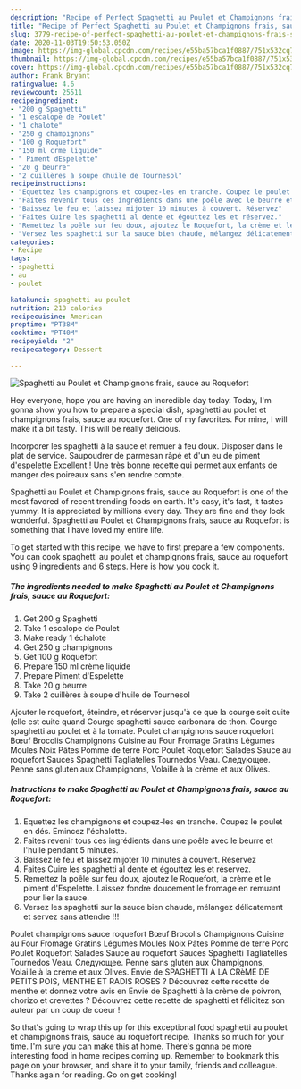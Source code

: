 ```yaml
---
description: "Recipe of Perfect Spaghetti au Poulet et Champignons frais, sauce au Roquefort"
title: "Recipe of Perfect Spaghetti au Poulet et Champignons frais, sauce au Roquefort"
slug: 3779-recipe-of-perfect-spaghetti-au-poulet-et-champignons-frais-sauce-au-roquefort
date: 2020-11-03T19:50:53.050Z
image: https://img-global.cpcdn.com/recipes/e55ba57bca1f0887/751x532cq70/spaghetti-au-poulet-et-champignons-frais-sauce-au-roquefort-photo-principale-de-la-recette.jpg
thumbnail: https://img-global.cpcdn.com/recipes/e55ba57bca1f0887/751x532cq70/spaghetti-au-poulet-et-champignons-frais-sauce-au-roquefort-photo-principale-de-la-recette.jpg
cover: https://img-global.cpcdn.com/recipes/e55ba57bca1f0887/751x532cq70/spaghetti-au-poulet-et-champignons-frais-sauce-au-roquefort-photo-principale-de-la-recette.jpg
author: Frank Bryant
ratingvalue: 4.6
reviewcount: 25511
recipeingredient:
- "200 g Spaghetti"
- "1 escalope de Poulet"
- "1 chalote"
- "250 g champignons"
- "100 g Roquefort"
- "150 ml crme liquide"
- " Piment dEspelette"
- "20 g beurre"
- "2 cuillères à soupe dhuile de Tournesol"
recipeinstructions:
- "Equettez les champignons et coupez-les en tranche. Coupez le poulet en dés. Emincez l&#39;échalotte."
- "Faites revenir tous ces ingrédients dans une poêle avec le beurre et l&#39;huile pendant 5 minutes."
- "Baissez le feu et laissez mijoter 10 minutes à couvert. Réservez"
- "Faites Cuire les spaghetti al dente et égouttez les et réservez."
- "Remettez la poêle sur feu doux, ajoutez le Roquefort, la crème et le piment d&#39;Espelette. Laissez fondre doucement le fromage en remuant pour lier la sauce."
- "Versez les spaghetti sur la sauce bien chaude, mélangez délicatement et servez sans attendre !!!"
categories:
- Recipe
tags:
- spaghetti
- au
- poulet

katakunci: spaghetti au poulet 
nutrition: 218 calories
recipecuisine: American
preptime: "PT38M"
cooktime: "PT40M"
recipeyield: "2"
recipecategory: Dessert

---
```



![Spaghetti au Poulet et Champignons frais, sauce au Roquefort](https://img-global.cpcdn.com/recipes/e55ba57bca1f0887/751x532cq70/spaghetti-au-poulet-et-champignons-frais-sauce-au-roquefort-photo-principale-de-la-recette.jpg)

Hey everyone, hope you are having an incredible day today. Today, I'm gonna show you how to prepare a special dish, spaghetti au poulet et champignons frais, sauce au roquefort. One of my favorites. For mine, I will make it a bit tasty. This will be really delicious.

Incorporer les spaghetti à la sauce et remuer à feu doux. Disposer dans le plat de service. Saupoudrer de parmesan râpé et d&#39;un eu de piment d&#39;espelette Excellent ! Une très bonne recette qui permet aux enfants de manger des poireaux sans s&#39;en rendre compte.

Spaghetti au Poulet et Champignons frais, sauce au Roquefort is one of the most favored of recent trending foods on earth. It's easy, it's fast, it tastes yummy. It is appreciated by millions every day. They are fine and they look wonderful. Spaghetti au Poulet et Champignons frais, sauce au Roquefort is something that I have loved my entire life.


To get started with this recipe, we have to first prepare a few components. You can cook spaghetti au poulet et champignons frais, sauce au roquefort using 9 ingredients and 6 steps. Here is how you cook it.

<!--inarticleads1-->

##### The ingredients needed to make Spaghetti au Poulet et Champignons frais, sauce au Roquefort:

1. Get 200 g Spaghetti
1. Take 1 escalope de Poulet
1. Make ready 1 échalote
1. Get 250 g champignons
1. Get 100 g Roquefort
1. Prepare 150 ml crème liquide
1. Prepare  Piment d&#39;Espelette
1. Take 20 g beurre
1. Take 2 cuillères à soupe d&#39;huile de Tournesol


Ajouter le roquefort, éteindre, et réserver jusqu&#39;à ce que la courge soit cuite (elle est cuite quand Courge spaghetti sauce carbonara de thon. Courge spaghetti au poulet et à la tomate. Poulet champignons sauce roquefort Bœuf Brocolis Champignons Cuisine au Four Fromage Gratins Légumes Moules Noix Pâtes Pomme de terre Porc Poulet Roquefort Salades Sauce au roquefort Sauces Spaghetti Tagliatelles Tournedos Veau. Следующее. Penne sans gluten aux Champignons, Volaille à la crème et aux Olives. 

<!--inarticleads2-->

##### Instructions to make Spaghetti au Poulet et Champignons frais, sauce au Roquefort:

1. Equettez les champignons et coupez-les en tranche. Coupez le poulet en dés. Emincez l&#39;échalotte.
1. Faites revenir tous ces ingrédients dans une poêle avec le beurre et l&#39;huile pendant 5 minutes.
1. Baissez le feu et laissez mijoter 10 minutes à couvert. Réservez
1. Faites Cuire les spaghetti al dente et égouttez les et réservez.
1. Remettez la poêle sur feu doux, ajoutez le Roquefort, la crème et le piment d&#39;Espelette. Laissez fondre doucement le fromage en remuant pour lier la sauce.
1. Versez les spaghetti sur la sauce bien chaude, mélangez délicatement et servez sans attendre !!!


Poulet champignons sauce roquefort Bœuf Brocolis Champignons Cuisine au Four Fromage Gratins Légumes Moules Noix Pâtes Pomme de terre Porc Poulet Roquefort Salades Sauce au roquefort Sauces Spaghetti Tagliatelles Tournedos Veau. Следующее. Penne sans gluten aux Champignons, Volaille à la crème et aux Olives. Envie de SPAGHETTI A LA CRèME DE PETITS POIS, MENTHE ET RADIS ROSES ? Découvrez cette recette de menthe et donnez votre avis en Envie de Spaghetti à la crème de poivron, chorizo et crevettes ? Découvrez cette recette de spaghetti et félicitez son auteur par un coup de coeur ! 

So that's going to wrap this up for this exceptional food spaghetti au poulet et champignons frais, sauce au roquefort recipe. Thanks so much for your time. I'm sure you can make this at home. There's gonna be more interesting food in home recipes coming up. Remember to bookmark this page on your browser, and share it to your family, friends and colleague. Thanks again for reading. Go on get cooking!
